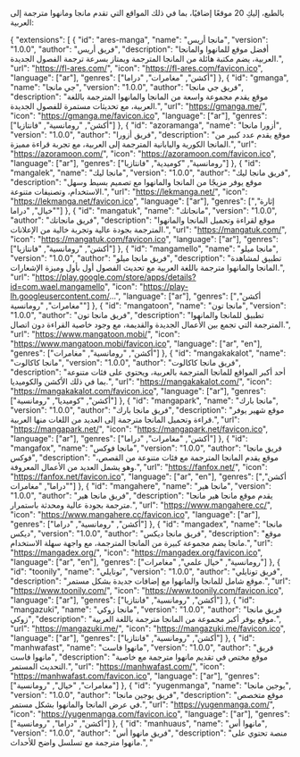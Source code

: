 بالطبع، إليكِ 20 موقعًا إضافيًا، بما في ذلك المواقع التي تقدم مانجا ومانهوا مترجمة إلى العربية:

{
  "extensions": [
    {
      "id": "ares-manga",
      "name": "مانجا أريس",
      "version": "1.0.0",
      "author": "فريق أريس",
      "description": "أفضل موقع للمانهوا والمانجا العربية، يضم مكتبة هائلة من المانجا المترجمة ويمتاز بسرعة ترجمة الفصول الجديدة.",
      "url": "https://fl-ares.com/",
      "icon": "https://fl-ares.com/favicon.ico",
      "language": ["ar"],
      "genres": ["أكشن", "مغامرات", "دراما"]
    },
    {
      "id": "gmanga",
      "name": "جي مانجا",
      "version": "1.0.0",
      "author": "فريق جي مانجا",
      "description": "موقع يقدم مجموعة واسعة من المانجا والمانهوا المترجمة باللغة العربية، مع تحديثات مستمرة للفصول الجديدة.",
      "url": "https://gmanga.me/",
      "icon": "https://gmanga.me/favicon.ico",
      "language": ["ar"],
      "genres": ["أكشن", "رومانسية", "فانتازيا"]
    },
    {
      "id": "azoramanga",
      "name": "أزورا مانجا",
      "version": "1.0.0",
      "author": "فريق أزورا",
      "description": "موقع يقدم عدد كبير من المانجا الكورية واليابانية المترجمة إلى العربية، مع تجربة قراءة مميزة.",
      "url": "https://azoramoon.com/",
      "icon": "https://azoramoon.com/favicon.ico",
      "language": ["ar"],
      "genres": ["رومانسية", "كوميدية", "فانتازيا"]
    },
    {
      "id": "mangalek",
      "name": "مانجا ليك",
      "version": "1.0.0",
      "author": "فريق مانجا ليك",
      "description": "موقع يوفر مزيجًا من المانجا والمانهوا مع تصميم بسيط وسهل الاستخدام، وتصنيفات متنوعة.",
      "url": "https://lekmanga.net/",
      "icon": "https://lekmanga.net/favicon.ico",
      "language": ["ar"],
      "genres": ["إثارة", "خيال", "دراما"]
    },
    {
      "id": "mangatuk",
      "name": "مانجاتك",
      "version": "1.0.0",
      "author": "فريق مانجاتك",
      "description": "موقع لقراءة وتحميل المانجا والمانهوا المترجمة بجودة عالية وتجربة خالية من الإعلانات.",
      "url": "https://mangatuk.com/",
      "icon": "https://mangatuk.com/favicon.ico",
      "language": ["ar"],
      "genres": ["أكشن", "رومانسية", "فانتازيا"]
    },
    {
      "id": "mangamello",
      "name": "مانجا ميلو",
      "version": "1.0.0",
      "author": "فريق مانجا ميلو",
      "description": "تطبيق لمشاهدة المانجا والمانهوا مترجمة باللغة العربية مع تحديث الفصول أول بأول وميزة الإشعارات.",
      "url": "https://play.google.com/store/apps/details?id=com.wael.mangamello",
      "icon": "https://play-lh.googleusercontent.com/...",
      "language": ["ar"],
      "genres": ["أكشن", "مغامرات", "رومانسية"]
    },
    {
      "id": "mangatoon",
      "name": "مانجا تون",
      "version": "1.0.0",
      "author": "فريق مانجا تون",
      "description": "تطبيق للمانجا والمانهوا المترجمة التي تجمع بين الأعمال الجديدة والقديمة، مع وجود خاصية القراءة دون اتصال.",
      "url": "https://www.mangatoon.mobi/",
      "icon": "https://www.mangatoon.mobi/favicon.ico",
      "language": ["ar", "en"],
      "genres": ["أكشن", "رومانسية", "مغامرات"]
    },
    {
      "id": "mangakakalot",
      "name": "مانجا كاكالوت",
      "version": "1.0.0",
      "author": "فريق مانجا كاكالوت",
      "description": "أحد أكبر المواقع للمانجا المترجمة بالعربية، ويحتوي على فئات متنوعة بما في ذلك الأكشن والكوميديا.",
      "url": "https://mangakakalot.com/",
      "icon": "https://mangakakalot.com/favicon.ico",
      "language": ["ar"],
      "genres": ["أكشن", "كوميديا", "رومانسية"]
    },
    {
      "id": "mangapark",
      "name": "مانجا بارك",
      "version": "1.0.0",
      "author": "فريق مانجا بارك",
      "description": "موقع شهير يوفر قراءة وتحميل المانجا مترجمة إلى العديد من اللغات منها العربية.",
      "url": "https://mangapark.net/",
      "icon": "https://mangapark.net/favicon.ico",
      "language": ["ar"],
      "genres": ["أكشن", "مغامرات", "دراما"]
    },
    {
      "id": "mangafox",
      "name": "مانجا فوكس",
      "version": "1.0.0",
      "author": "فريق مانجا فوكس",
      "description": "موقع يقدم المانجا المترجمة مع فئات متنوعة من القصص، وهو يشمل العديد من الأعمال المعروفة.",
      "url": "https://fanfox.net/",
      "icon": "https://fanfox.net/favicon.ico",
      "language": ["ar", "en"],
      "genres": ["أكشن", "دراما", "مغامرات"]
    },
    {
      "id": "mangahere",
      "name": "مانجا هير",
      "version": "1.0.0",
      "author": "فريق مانجا هير",
      "description": "يقدم موقع مانجا هير مانجا مترجمة بجودة عالية ومحدثة باستمرار.",
      "url": "https://www.mangahere.cc/",
      "icon": "https://www.mangahere.cc/favicon.ico",
      "language": ["ar"],
      "genres": ["أكشن", "رومانسية", "دراما"]
    },
    {
      "id": "mangadex",
      "name": "مانجا ديكس",
      "version": "1.0.0",
      "author": "فريق مانجا ديكس",
      "description": "موقع مانجا يضم مجموعة كبيرة من المانجا المترجمة، مع واجهة سهلة الاستخدام.",
      "url": "https://mangadex.org/",
      "icon": "https://mangadex.org/favicon.ico",
      "language": ["ar", "en"],
      "genres": ["رومانسية", "خيال علمي", "مغامرات"]
    },
    {
      "id": "toonily",
      "name": "تونايلي",
      "version": "1.0.0",
      "author": "فريق تونايلي",
      "description": "موقع شامل للمانجا والمانهوا مع إضافات جديدة بشكل مستمر.",
      "url": "https://www.toonily.com/",
      "icon": "https://www.toonily.com/favicon.ico",
      "language": ["ar"],
      "genres": ["أكشن", "رومانسية", "فانتازيا"]
    },
    {
      "id": "mangazuki",
      "name": "مانجا زوكي",
      "version": "1.0.0",
      "author": "فريق مانجا زوكي",
      "description": "موقع يوفر أكبر مجموعة من المانجا مترجمة باللغة العربية.",
      "url": "https://mangazuki.me/",
      "icon": "https://mangazuki.me/favicon.ico",
      "language": ["ar"],
      "genres": ["أكشن", "رومانسية", "فانتازيا"]
    },
    {
      "id": "manhwafast",
      "name": "مانهوا فاست",
      "version": "1.0.0",
      "author": "فريق مانهوا فاست",
      "description": "موقع مختص في تقديم مانهوا مترجمة مع خاصية التحديث المستمر.",
      "url": "https://manhwafast.com/",
      "icon": "https://manhwafast.com/favicon.ico",
      "language": ["ar"],
      "genres": ["مغامرات", "خيال", "رومانسية"]
    },
    {
      "id": "yugenmanga",
      "name": "يوجين مانجا",
      "version": "1.0.0",
      "author": "فريق يوجين مانجا",
      "description": "موقع متخصص في عرض المانجا والمانهوا بشكل مستمر.",
      "url": "https://yugenmanga.com/",
      "icon": "https://yugenmanga.com/favicon.ico",
      "language": ["ar"],
      "genres": ["أكشن", "دراما", "رومانسية"]
    },
    {
      "id": "manhuaus",
      "name": "مانهوا أس",
      "version": "1.0.0",
      "author": "فريق مانهوا أس",
      "description": "منصة تحتوي على مانهوا مترجمة مع تسلسل واضح للأحداث.",
      "